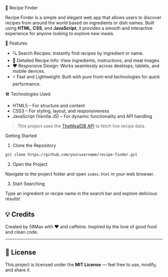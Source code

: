 🍳 Recipe Finder

Recipe Finder is a simple and elegant web app that allows users to discover recipes from around the world based on ingredients or dish names. Built using **HTML**, **CSS**, and **JavaScript**, it provides a smooth and interactive experience for anyone looking to explore new meals.

🌟 Features

* 🔍 Search Recipes: Instantly find recipes by ingredient or name.
* 🧾 Detailed Recipe Info: View ingredients, instructions, and meal images.
* ❤️ Responsive Design: Works seamlessly across desktops, tablets, and mobile devices.
* ⚡ Fast and Lightweight: Built with pure front-end technologies for quick performance.

🛠️ Technologies Used

* HTML5 – For structure and content
* CSS3 – For styling, layout, and responsiveness
* JavaScript (Vanilla JS) – For dynamic functionality and API handling



> This project uses the [TheMealDB API](https://www.themealdb.com/api.php) to fetch live recipe data.



Getting Started

 1. Clone the Repository

```bash
git clone https://github.com/yourusername/recipe-finder.git
```

2. Open the Project

Navigate to the project folder and open `index.html` in your web browser.

3. Start Searching

Type an ingredient or recipe name in the search bar and explore delicious results!





## 💡 Credits

Created by 58Max with ❤️ and caffeine.
Inspired by the love of good food and clean code.

---

## 📜 License

This project is licensed under the **MIT License** — feel free to use, modify, and share it.
